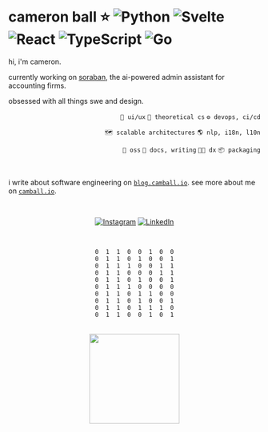 # cameron ball ⭐️ ![Python](https://img.shields.io/badge/python-5583B3?style=plastic&logo=python&logoColor=white) ![Svelte](https://img.shields.io/badge/svelte-%23ff3e00.svg?style=plastic&logo=svelte&logoColor=white) ![React](https://img.shields.io/badge/react-%2320232a.svg?style=plastic&logo=react&logoColor=%2361DAFB) ![TypeScript](https://img.shields.io/badge/typescript-3178C6?logo=typescript&logoColor=white) ![Go](https://img.shields.io/badge/go-%2300ADD8.svg?style=plastic&logo=go&logoColor=white)

hi, i'm cameron.

currently working on [soraban](https://www.soraban.com), the ai-powered admin assistant for accounting firms.

obsessed with all things swe and design.

<div align="right">

`🎨 ui/ux` `🔭 theoretical cs` `⚙️ devops, ci/cd`

`🗺️ scalable architectures` `🌎 nlp, i18n, l10n`

`🌱 oss` `📝 docs, writing` `👨‍💻 dx` `📦 packaging`

</div>

<br>

i write about software engineering on [`blog.camball.io`](https://blog.camball.io). see more about me on [`camball.io`](https://camball.io).

<br>

<div align="center">

[![Instagram](https://img.shields.io/badge/Instagram-E4405F?logo=instagram&logoColor=white)](https://www.instagram.com/camballl) [![LinkedIn](https://img.shields.io/badge/LinkedIn-2D64BC.svg?logo=linkedin&logoColor=white)](https://linkedin.com/in/camballl)

</div>

<br>

<div align="center">

```text
0  1  1  0  0  1  0  0
0  1  1  0  1  0  0  1
0  1  1  1  0  0  1  1
0  1  1  0  0  0  1  1
0  1  1  0  1  0  0  1
0  1  1  1  0  0  0  0
0  1  1  0  1  1  0  0
0  1  1  0  1  0  0  1
0  1  1  0  1  1  1  0
0  1  1  0  0  1  0  1
```

</div>

<br>

<div align="center">
  <img height="180em" src="https://github-readme-stats.vercel.app/api?username=camball&show_icons=true&hide_border=true&&count_private=true&include_all_commits=true" />
</div>

